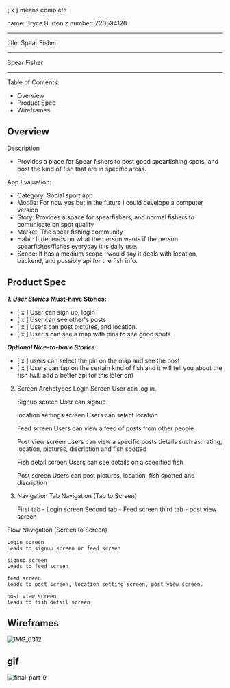 [ x ] means complete

name: Bryce Burton
z number: Z23594128

---
title: Spear Fisher

---

Spear Fisher


---

Table of Contents:
* Overview
* Product Spec
* Wireframes

Overview
---
Description
- Provides a place for Spear fishers to post good spearfishing spots, and post the kind of fish that are in specific areas.

App Evaluation:


* Category: Social sport app
* Mobile: For now yes but in the future I could develope a computer version
* Story: Provides a space for spearfishers, and normal fishers to comunicate on spot quality
* Market: The spear fishing community
* Habit: It depends on what the person wants if the person spearfishes/fishes everyday it is daily use.
* Scope: It has a medium scope I would say it deals with location, backend, and possibly api for the fish info.

Product Spec
---
***1. User Stories***
**Must-have Stories:**

- [ x ] User can sign up, login
- [ x ] User can see other's posts
- [ x ] Users can post pictures, and location.
- [ x ] User's can see a map with pins to see good spots

  
***Optional Nice-to-have Stories***
- [ x ] users can select the pin on the map and see the post
- [ x ] Users can tap on the certain kind of fish and it will tell you about the fish (will add a better api for this later on)


2. Screen Archetypes
Login Screen
User can log in.

    Signup screen
    User can signup

    location settings screen
    Users can select location
    
    Feed screen 
    Users can view a feed of posts from other people
    
    Post view screen
    Users can view a specific posts details such as: rating, location, pictures, discription     and fish spotted
    
    Fish detail screen 
    Users can see details on a specified fish 
    
    Post screen 
    Users can post pictures, location, fish spotted and discription 
    

    
3. Navigation
Tab Navigation (Tab to Screen)

    First tab  - Login screen 
    Second tab - Feed screen 
    third tab - post view screen 
    
Flow Navigation (Screen to Screen)

    Login screen
    Leads to signup screen or feed screen

    signup screen 
    Leads to feed screen 
    
    feed screen
    leads to post screen, location setting screen, post view screen.
    
    post view screen 
    leads to fish detail screen
    
Wireframes
---
![IMG_0312](https://github.com/user-attachments/assets/2d2b7514-689d-4116-856a-a9cf06c2ec09)

gif
---

![final-part-9](https://github.com/user-attachments/assets/324fbae9-93bf-4f6a-9a29-2a5b968766ee)

